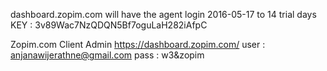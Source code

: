 dashboard.zopim.com will have the agent login
2016-05-17 to 14 trial days
KEY : 3v89Wac7NzQDQN5Bf7oguLaH282iAfpC

Zopim.com Client Admin
https://dashboard.zopim.com/
user : anjanawijerathne@gmail.com
pass : w3&zopim